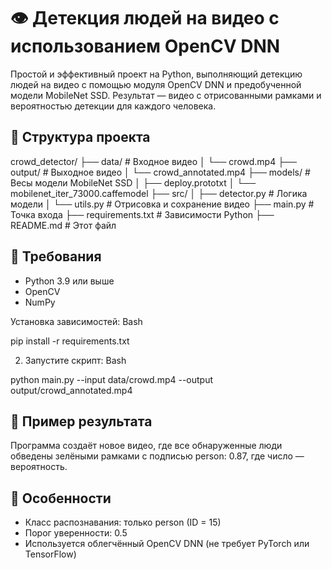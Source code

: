 # 👁️ Детекция людей на видео с использованием OpenCV DNN

Простой и эффективный проект на Python, выполняющий детекцию людей на видео с помощью модуля OpenCV DNN и предобученной модели MobileNet SSD. Результат — видео с отрисованными рамками и вероятностью детекции для каждого человека.

## 📂 Структура проекта
crowd_detector/
├── data/                  # Входное видео
│   └── crowd.mp4
├── output/                # Выходное видео
│   └── crowd_annotated.mp4
├── models/                # Весы модели MobileNet SSD
│   ├── deploy.prototxt
│   └── mobilenet_iter_73000.caffemodel
├── src/
│   ├── detector.py        # Логика модели
│   └── utils.py           # Отрисовка и сохранение видео
├── main.py                # Точка входа
├── requirements.txt       # Зависимости Python
├── README.md              # Этот файл
## 🧪 Требования
- Python 3.9 или выше
- OpenCV
- NumPy

Установка зависимостей:
Bash

pip install -r requirements.txt


2. Запустите скрипт:
Bash

python main.py --input data/crowd.mp4 --output output/crowd_annotated.mp4
## 🎥 Пример результата
Программа создаёт новое видео, где все обнаруженные люди обведены зелёными рамками с подписью person: 0.87, где число — вероятность.

## 📌 Особенности
- Класс распознавания: только person (ID = 15)
- Порог уверенности: 0.5
- Используется облегчённый OpenCV DNN (не требует PyTorch или TensorFlow)

